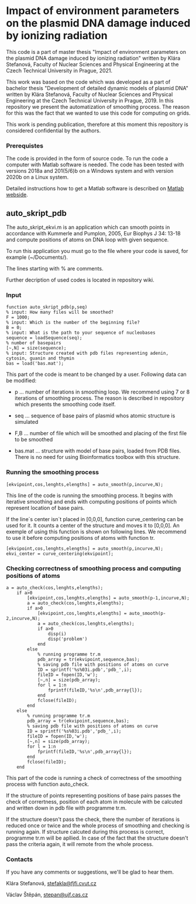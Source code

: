 # Impact of environment parameters on the plasmid DNA damage induced by ionizing radiation #

This code is a part of master thesis "Impact of environment parameters on the plasmid DNA damage induced by ionizing radiation" written by Klára Stefanová, Faculty of Nuclear Sciences and Physical Engineering at the Czech Technical University in Prague, 2021.

This work was based on the code which was developed as a part of bachelor thesis "Development of detailed dynamic models of plasmid DNA" written by Klára Stefanová, Faculty of Nuclear Sciences and Physical Engineering at the Czech Technical University in Prague, 2019. In this repository we present the automatization of smoothing process. The reason for this was the fact that we wanted to use this code for computing on grids.

This work is pending publication, therefore at this moment this repository is considered confidential by the authors.

### Prerequistes ###

The code is provided in the form of source code. To run the code a computer with Matlab software is needed. The code has been tested with versions 2018a and 201(5/6)b on a Windows system and with version 2020b on a Linux system.

Detailed instructions how to get a Matlab software is described on [Matlab webside](https://www.mathworks.com/products/matlab.html).

## auto_skript_pdb ##

The auto_skript_ekvi.m is an application which can smooth points in accordance with Kummerle and Pumplon, 2005, Eur Biophys J 34: 13-18 and compute positions of atoms on DNA loop with given sequence.

To run this application you must go to the file where your code is saved, for example (~/Documents/).

The lines starting with % are comments.

Further decription of used codes is located in repository wiki.

### Input ###

```
function auto_skript_pdb(p,seq)
% input: How many files will be smoothed?
F = 1000;
% input: Which is the number of the beginning file?
B = 0;
% input: What is the path to your sequence of nucleobases
sequence = loadSequence(seq);
% number of basepairs
[~,N] = size(sequence);
% input: Structure created with pdb files representing adenin, cytosin, guanin and thymin
bas = load('bas.mat');
```

This part of the code is meant to be changed by a user. Following data can be modified:

* p ... number of iterations in smoothing loop. We recommend using 7 or 8 iterations of smoothing process. The reason is described in repository which presents the smoothing code itself.

* seq ... sequence of base pairs of plasmid whos atomic structure is simulated

* F,B ... number of file which will be smoothed and placing of the first file to be smoothed

* bas.mat ... structure with model of base pairs, loaded from PDB files. There is no need for using Bioinformatics toolbox with this structure.



### Running the smoothing process ###

```
[ekvipoint,cos,lenghts,elengths] = auto_smooth(p,incurve,N);
```

This line of the code is running the smoothing process. It begins with iterative smoothing and ends with computing positions of points which represent location of base pairs.

If the line´s center isn´t placed in [0,0,0], function curve_centering can be used for it. It counts a center of the structure and moves it to [0,0,0]. An exemple of using this function is shown on following lines. We recommend to use it before computing positions of atoms with function tr.

```
[ekvipoint,cos,lenghts,elengths] = auto_smooth(p,incurve,N);
ekvi_center = curve_centering(ekvipoint);
```

### Checking correctness of smoothing process and computing positions of atoms ###

```
a = auto_check(cos,lenghts,elengths);
    if a>0
        [ekvipoint,cos,lenghts,elengths] = auto_smooth(p-1,incurve,N);
        a = auto_check(cos,lenghts,elengths);
        if a>0
            [ekvipoint,cos,lenghts,elengths] = auto_smooth(p-2,incurve,N);
            a = auto_check(cos,lenghts,elengths);
            if a>0
				disp(i)
                disp('problem')
            end
        else
            % running programme tr.m
            pdb_array = tr(ekvipoint,sequence,bas);
            % saving pdb file with positions of atoms on curve
            ID = sprintf('%s%03i.pdb','pdb_',i);
            fileID = fopen(ID,'w');
            [~,n] = size(pdb_array);
            for l = 1:n
                fprintf(fileID,'%s\n',pdb_array{l});
            end
            fclose(fileID);
        end
    else
        % running programme tr.m
        pdb_array = tr(ekvipoint,sequence,bas);
        % saving pdb file with positions of atoms on curve
        ID = sprintf('%s%03i.pdb','pdb_',i);
        fileID = fopen(ID,'w');
        [~,n] = size(pdb_array);
        for l = 1:n
            fprintf(fileID,'%s\n',pdb_array{l});
        end
        fclose(fileID);
    end
```

This part of the code is running a check of correctness of the smoothing process with function auto_check.

If the structure of points representing positions of base pairs passes the check of corrertness, position of each atom in molecule with be calcuted and written down in pdb file with programme tr.m.

If the structure doesn't pass the check, there the number of iterations is reduced once or twice and the whole process of smoothing and checking is running again. If structure calcuted during this process is correct, programme tr.m will be apllied. In case of the fact that the structure doesn't pass the criteria again, it will remote from the whole process.

### Contacts ###
If you have any comments or suggestions, we'll be glad to hear them.

Klára Stefanová, stefakla@fjfi.cvut.cz

Václav Štěpán, stepan@ujf.cas.cz
